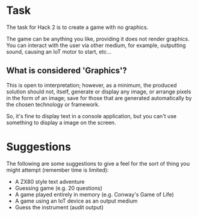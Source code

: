 # Task

The task for Hack 2 is to create a game with no graphics.

The game can be anything you like, providing it does not render graphics.  You can interact with the user via other medium, for example, outputting sound, causing an IoT motor to start, etc...


## What is considered 'Graphics'?

This is open to imterpretation; however, as a minimum, the produced solution should not, itself, generate or display any image, or arrange pixels in the form of an image; save for those that are generated automatically by the chosen technology or framework.

So, it's fine to display text in a console application, but you can't use something to display a image on the screen.



# Suggestions

The following are some suggestions to give a feel for the sort of thing you might attempt (remember time is limited):

* A ZX80 style text adventure
* Guessing game (e.g. 20 questions)
* A game played entirely in memory (e.g. Conway's Game of Life)
* A game using an IoT device as an output medium
* Guess the instrument (audit output)




